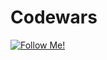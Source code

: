 # Codewars

[![Follow Me!](https://www.codewars.com/users/gnawx/badges/large?sanitize=true)](https://www.codewars.com/users/gnawx)
